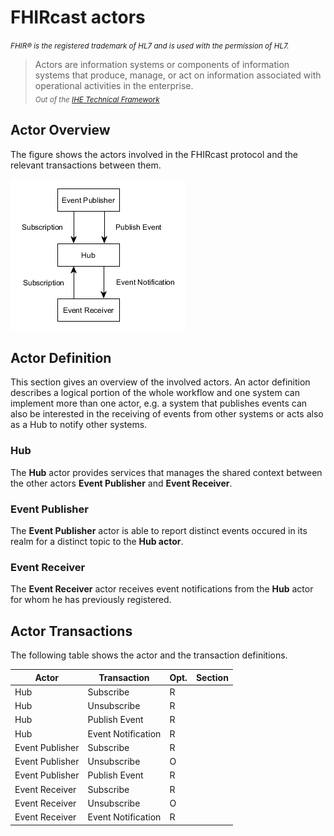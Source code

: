 # FHIRcast actors

<small>*FHIR&reg; is the registered trademark of HL7 and is used with the permission of HL7.*</small>


>Actors are information systems or components of information systems that produce, manage, or act on information associated with operational activities in the enterprise. <br>
<sub>*Out of the [IHE Technical Framework](https://www.ihe.net/uploadedFiles/Documents/ITI/IHE_ITI_TF_Vol1.pdf)*</sub>

## Actor Overview 
The figure shows the actors involved in the FHIRcast protocol and the relevant transactions between them. 

![actor diagram](out/actors.png)

## Actor Definition
This section gives an overview of the involved actors. An actor definition describes a logical portion of the whole workflow and one system can implement more than one actor, e.g. a system that publishes events can also be interested in the receiving of events from other systems or acts also as a Hub to notify other systems. 

### Hub
The **Hub** actor provides services that manages the shared context between the other actors **Event Publisher** and **Event Receiver**.    

### Event Publisher
The **Event Publisher** actor is able to report distinct events occured in its realm for a distinct topic to the **Hub actor**. 

### Event Receiver
The **Event Receiver** actor receives event notifications from the **Hub** actor for whom he has previously registered.

## Actor Transactions
The following table shows the actor and the transaction definitions. 

|Actor|Transaction|Opt.|Section|
|---|---|---|---|
|Hub|Subscribe|R||
|Hub|Unsubscribe|R||
|Hub|Publish Event|R||
|Hub|Event Notification|R||
|Event Publisher|Subscribe|R||
|Event Publisher|Unsubscribe|O||
|Event Publisher|Publish Event|R||
|Event Receiver|Subscribe|R||
|Event Receiver|Unsubscribe|O||
|Event Receiver|Event Notification|R||